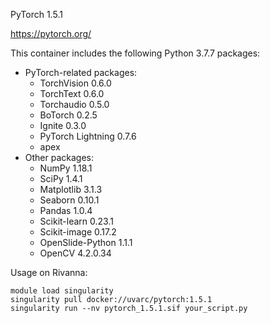 PyTorch 1.5.1

https://pytorch.org/

This container includes the following Python 3.7.7 packages:
- PyTorch-related packages:
    - TorchVision 0.6.0
    - TorchText 0.6.0
    - Torchaudio 0.5.0
    - BoTorch 0.2.5
    - Ignite 0.3.0
    - PyTorch Lightning 0.7.6
    - apex
- Other packages:
    - NumPy 1.18.1
    - SciPy 1.4.1
    - Matplotlib 3.1.3
    - Seaborn 0.10.1
    - Pandas 1.0.4
    - Scikit-learn 0.23.1
    - Scikit-image 0.17.2
    - OpenSlide-Python 1.1.1
    - OpenCV 4.2.0.34

Usage on Rivanna:
```
module load singularity
singularity pull docker://uvarc/pytorch:1.5.1
singularity run --nv pytorch_1.5.1.sif your_script.py
```
